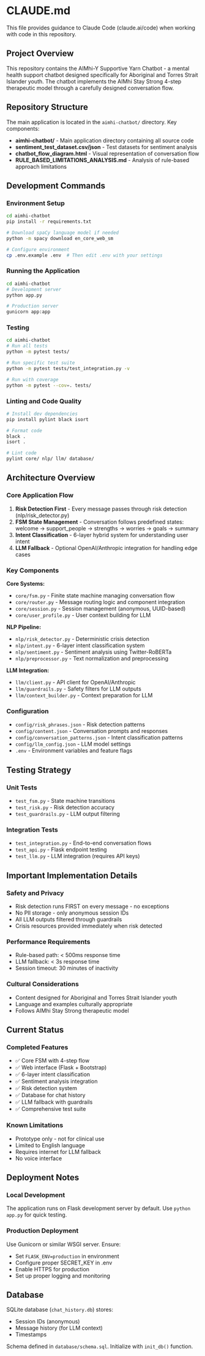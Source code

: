 # CLAUDE.md

This file provides guidance to Claude Code (claude.ai/code) when working with code in this repository.

## Project Overview

This repository contains the AIMhi-Y Supportive Yarn Chatbot - a mental health support chatbot designed specifically for Aboriginal and Torres Strait Islander youth. The chatbot implements the AIMhi Stay Strong 4-step therapeutic model through a carefully designed conversation flow.

## Repository Structure

The main application is located in the `aimhi-chatbot/` directory. Key components:

- **aimhi-chatbot/** - Main application directory containing all source code
- **sentiment_test_dataset.csv/json** - Test datasets for sentiment analysis
- **chatbot_flow_diagram.html** - Visual representation of conversation flow
- **RULE_BASED_LIMITATIONS_ANALYSIS.md** - Analysis of rule-based approach limitations

## Development Commands

### Environment Setup
```bash
cd aimhi-chatbot
pip install -r requirements.txt

# Download spaCy language model if needed
python -m spacy download en_core_web_sm

# Configure environment
cp .env.example .env  # Then edit .env with your settings
```

### Running the Application
```bash
cd aimhi-chatbot
# Development server
python app.py

# Production server
gunicorn app:app
```

### Testing
```bash
cd aimhi-chatbot
# Run all tests
python -m pytest tests/

# Run specific test suite
python -m pytest tests/test_integration.py -v

# Run with coverage
python -m pytest --cov=. tests/
```

### Linting and Code Quality
```bash
# Install dev dependencies
pip install pylint black isort

# Format code
black .
isort .

# Lint code
pylint core/ nlp/ llm/ database/
```

## Architecture Overview

### Core Application Flow
1. **Risk Detection First** - Every message passes through risk detection (nlp/risk_detector.py)
2. **FSM State Management** - Conversation follows predefined states: welcome → support_people → strengths → worries → goals → summary
3. **Intent Classification** - 6-layer hybrid system for understanding user intent
4. **LLM Fallback** - Optional OpenAI/Anthropic integration for handling edge cases

### Key Components

**Core Systems:**
- `core/fsm.py` - Finite state machine managing conversation flow
- `core/router.py` - Message routing logic and component integration
- `core/session.py` - Session management (anonymous, UUID-based)
- `core/user_profile.py` - User context building for LLM

**NLP Pipeline:**
- `nlp/risk_detector.py` - Deterministic crisis detection
- `nlp/intent.py` - 6-layer intent classification system
- `nlp/sentiment.py` - Sentiment analysis using Twitter-RoBERTa
- `nlp/preprocessor.py` - Text normalization and preprocessing

**LLM Integration:**
- `llm/client.py` - API client for OpenAI/Anthropic
- `llm/guardrails.py` - Safety filters for LLM outputs
- `llm/context_builder.py` - Context preparation for LLM

### Configuration
- `config/risk_phrases.json` - Risk detection patterns
- `config/content.json` - Conversation prompts and responses
- `config/conversation_patterns.json` - Intent classification patterns
- `config/llm_config.json` - LLM model settings
- `.env` - Environment variables and feature flags

## Testing Strategy

### Unit Tests
- `test_fsm.py` - State machine transitions
- `test_risk.py` - Risk detection accuracy
- `test_guardrails.py` - LLM output filtering

### Integration Tests
- `test_integration.py` - End-to-end conversation flows
- `test_api.py` - Flask endpoint testing
- `test_llm.py` - LLM integration (requires API keys)

## Important Implementation Details

### Safety and Privacy
- Risk detection runs FIRST on every message - no exceptions
- No PII storage - only anonymous session IDs
- All LLM outputs filtered through guardrails
- Crisis resources provided immediately when risk detected

### Performance Requirements
- Rule-based path: < 500ms response time
- LLM fallback: < 3s response time
- Session timeout: 30 minutes of inactivity

### Cultural Considerations
- Content designed for Aboriginal and Torres Strait Islander youth
- Language and examples culturally appropriate
- Follows AIMhi Stay Strong therapeutic model

## Current Status

### Completed Features
- ✅ Core FSM with 4-step flow
- ✅ Web interface (Flask + Bootstrap)
- ✅ 6-layer intent classification
- ✅ Sentiment analysis integration
- ✅ Risk detection system
- ✅ Database for chat history
- ✅ LLM fallback with guardrails
- ✅ Comprehensive test suite

### Known Limitations
- Prototype only - not for clinical use
- Limited to English language
- Requires internet for LLM fallback
- No voice interface

## Deployment Notes

### Local Development
The application runs on Flask development server by default. Use `python app.py` for quick testing.

### Production Deployment
Use Gunicorn or similar WSGI server. Ensure:
- Set `FLASK_ENV=production` in environment
- Configure proper SECRET_KEY in .env
- Enable HTTPS for production
- Set up proper logging and monitoring

## Database

SQLite database (`chat_history.db`) stores:
- Session IDs (anonymous)
- Message history (for LLM context)
- Timestamps

Schema defined in `database/schema.sql`. Initialize with `init_db()` function.